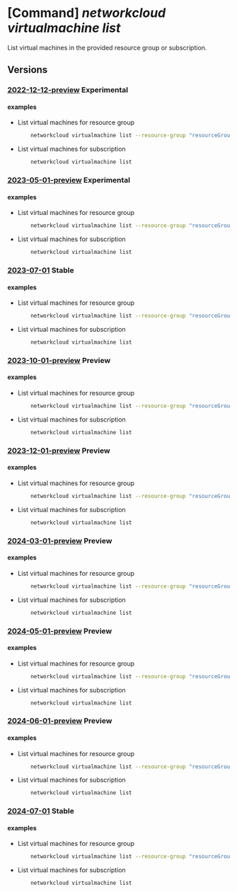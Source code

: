 # [Command] _networkcloud virtualmachine list_

List virtual machines in the provided resource group or subscription.

## Versions

### [2022-12-12-preview](/Resources/mgmt-plane/L3N1YnNjcmlwdGlvbnMve30vcHJvdmlkZXJzL21pY3Jvc29mdC5uZXR3b3JrY2xvdWQvdmlydHVhbG1hY2hpbmVz/2022-12-12-preview.xml) **Experimental**

<!-- mgmt-plane /subscriptions/{}/providers/microsoft.networkcloud/virtualmachines 2022-12-12-preview -->
<!-- mgmt-plane /subscriptions/{}/resourcegroups/{}/providers/microsoft.networkcloud/virtualmachines 2022-12-12-preview -->

#### examples

- List virtual machines for resource group
    ```bash
        networkcloud virtualmachine list --resource-group "resourceGroupName"
    ```

- List virtual machines for subscription
    ```bash
        networkcloud virtualmachine list
    ```

### [2023-05-01-preview](/Resources/mgmt-plane/L3N1YnNjcmlwdGlvbnMve30vcHJvdmlkZXJzL21pY3Jvc29mdC5uZXR3b3JrY2xvdWQvdmlydHVhbG1hY2hpbmVz/2023-05-01-preview.xml) **Experimental**

<!-- mgmt-plane /subscriptions/{}/providers/microsoft.networkcloud/virtualmachines 2023-05-01-preview -->
<!-- mgmt-plane /subscriptions/{}/resourcegroups/{}/providers/microsoft.networkcloud/virtualmachines 2023-05-01-preview -->

#### examples

- List virtual machines for resource group
    ```bash
        networkcloud virtualmachine list --resource-group "resourceGroupName"
    ```

- List virtual machines for subscription
    ```bash
        networkcloud virtualmachine list
    ```

### [2023-07-01](/Resources/mgmt-plane/L3N1YnNjcmlwdGlvbnMve30vcHJvdmlkZXJzL21pY3Jvc29mdC5uZXR3b3JrY2xvdWQvdmlydHVhbG1hY2hpbmVz/2023-07-01.xml) **Stable**

<!-- mgmt-plane /subscriptions/{}/providers/microsoft.networkcloud/virtualmachines 2023-07-01 -->
<!-- mgmt-plane /subscriptions/{}/resourcegroups/{}/providers/microsoft.networkcloud/virtualmachines 2023-07-01 -->

#### examples

- List virtual machines for resource group
    ```bash
        networkcloud virtualmachine list --resource-group "resourceGroupName"
    ```

- List virtual machines for subscription
    ```bash
        networkcloud virtualmachine list
    ```

### [2023-10-01-preview](/Resources/mgmt-plane/L3N1YnNjcmlwdGlvbnMve30vcHJvdmlkZXJzL21pY3Jvc29mdC5uZXR3b3JrY2xvdWQvdmlydHVhbG1hY2hpbmVz/2023-10-01-preview.xml) **Preview**

<!-- mgmt-plane /subscriptions/{}/providers/microsoft.networkcloud/virtualmachines 2023-10-01-preview -->
<!-- mgmt-plane /subscriptions/{}/resourcegroups/{}/providers/microsoft.networkcloud/virtualmachines 2023-10-01-preview -->

#### examples

- List virtual machines for resource group
    ```bash
        networkcloud virtualmachine list --resource-group "resourceGroupName"
    ```

- List virtual machines for subscription
    ```bash
        networkcloud virtualmachine list
    ```

### [2023-12-01-preview](/Resources/mgmt-plane/L3N1YnNjcmlwdGlvbnMve30vcHJvdmlkZXJzL21pY3Jvc29mdC5uZXR3b3JrY2xvdWQvdmlydHVhbG1hY2hpbmVz/2023-12-01-preview.xml) **Preview**

<!-- mgmt-plane /subscriptions/{}/providers/microsoft.networkcloud/virtualmachines 2023-12-01-preview -->
<!-- mgmt-plane /subscriptions/{}/resourcegroups/{}/providers/microsoft.networkcloud/virtualmachines 2023-12-01-preview -->

#### examples

- List virtual machines for resource group
    ```bash
        networkcloud virtualmachine list --resource-group "resourceGroupName"
    ```

- List virtual machines for subscription
    ```bash
        networkcloud virtualmachine list
    ```

### [2024-03-01-preview](/Resources/mgmt-plane/L3N1YnNjcmlwdGlvbnMve30vcHJvdmlkZXJzL21pY3Jvc29mdC5uZXR3b3JrY2xvdWQvdmlydHVhbG1hY2hpbmVz/2024-03-01-preview.xml) **Preview**

<!-- mgmt-plane /subscriptions/{}/providers/microsoft.networkcloud/virtualmachines 2024-03-01-preview -->
<!-- mgmt-plane /subscriptions/{}/resourcegroups/{}/providers/microsoft.networkcloud/virtualmachines 2024-03-01-preview -->

#### examples

- List virtual machines for resource group
    ```bash
        networkcloud virtualmachine list --resource-group "resourceGroupName"
    ```

- List virtual machines for subscription
    ```bash
        networkcloud virtualmachine list
    ```

### [2024-05-01-preview](/Resources/mgmt-plane/L3N1YnNjcmlwdGlvbnMve30vcHJvdmlkZXJzL21pY3Jvc29mdC5uZXR3b3JrY2xvdWQvdmlydHVhbG1hY2hpbmVz/2024-05-01-preview.xml) **Preview**

<!-- mgmt-plane /subscriptions/{}/providers/microsoft.networkcloud/virtualmachines 2024-05-01-preview -->
<!-- mgmt-plane /subscriptions/{}/resourcegroups/{}/providers/microsoft.networkcloud/virtualmachines 2024-05-01-preview -->

#### examples

- List virtual machines for resource group
    ```bash
        networkcloud virtualmachine list --resource-group "resourceGroupName"
    ```

- List virtual machines for subscription
    ```bash
        networkcloud virtualmachine list
    ```

### [2024-06-01-preview](/Resources/mgmt-plane/L3N1YnNjcmlwdGlvbnMve30vcHJvdmlkZXJzL21pY3Jvc29mdC5uZXR3b3JrY2xvdWQvdmlydHVhbG1hY2hpbmVz/2024-06-01-preview.xml) **Preview**

<!-- mgmt-plane /subscriptions/{}/providers/microsoft.networkcloud/virtualmachines 2024-06-01-preview -->
<!-- mgmt-plane /subscriptions/{}/resourcegroups/{}/providers/microsoft.networkcloud/virtualmachines 2024-06-01-preview -->

#### examples

- List virtual machines for resource group
    ```bash
        networkcloud virtualmachine list --resource-group "resourceGroupName"
    ```

- List virtual machines for subscription
    ```bash
        networkcloud virtualmachine list
    ```

### [2024-07-01](/Resources/mgmt-plane/L3N1YnNjcmlwdGlvbnMve30vcHJvdmlkZXJzL21pY3Jvc29mdC5uZXR3b3JrY2xvdWQvdmlydHVhbG1hY2hpbmVz/2024-07-01.xml) **Stable**

<!-- mgmt-plane /subscriptions/{}/providers/microsoft.networkcloud/virtualmachines 2024-07-01 -->
<!-- mgmt-plane /subscriptions/{}/resourcegroups/{}/providers/microsoft.networkcloud/virtualmachines 2024-07-01 -->

#### examples

- List virtual machines for resource group
    ```bash
        networkcloud virtualmachine list --resource-group "resourceGroupName"
    ```

- List virtual machines for subscription
    ```bash
        networkcloud virtualmachine list
    ```
